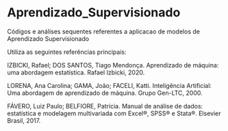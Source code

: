 # Aprendizado_Supervisionado
Códigos e análises sequentes referentes a aplicacao de modelos de Aprendizado Supervisionado

Utiliza as seguintes referências principais:

IZBICKI, Rafael; DOS SANTOS, Tiago Mendonça. Aprendizado de máquina: uma abordagem estatística. Rafael Izbicki, 2020.

LORENA, Ana Carolina; GAMA, João; FACELI, Katti. Inteligência Artificial: Uma abordagem de aprendizado de máquina. Grupo Gen-LTC, 2000.

FÁVERO, Luiz Paulo; BELFIORE, Patrícia. Manual de análise de dados: estatística e modelagem multivariada com Excel®, SPSS® e Stata®. Elsevier Brasil, 2017.
